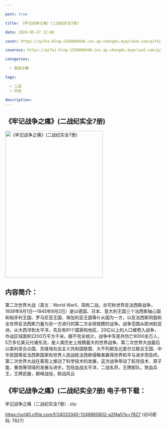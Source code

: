 ```yaml
---

post: true

title: 《牢记战争之痛》(二战纪实全7册)

date: 2024-05-27 12:08

cover: https://qifei-blog-1256009448.cos.ap-chengdu.myqcloud.com/qifei-blog/6620762f0ea9cb140343954d.jpg

coveross: https://qifei-blog-1256009448.cos.ap-chengdu.myqcloud.com/qifei-blog/6620762f0ea9cb140343954d.jpg

categories:

  - 套装合集

tags:

  - 二战
  - 历史

description:
---
```


## 《牢记战争之痛》(二战纪实全7册) 
<img alt=" 《牢记战争之痛》(二战纪实全7册) " class="aligncenter loading" data-was-processed="true" decoding="async" fetchpriority="high" height="471" src="https://qifei-blog-1256009448.cos.ap-chengdu.myqcloud.com/qifei-blog/6620762f0ea9cb140343954d.jpg " style="cursor: zoom-in;" width="314"/>

## 内容简介：

第二次世界大战（英文：World WarII，简称二战，亦可称世界反法西斯战争，1939年9月1日—1945年9月2日）是以德国、日本、意大利王国三个法西斯轴心国和匈牙利王国、罗马尼亚王国、保加利亚王国等仆从国为一方，以反法西斯同盟和全世界反法西斯力量为另一方进行的第二次全球规模的战争。战争范围从欧洲到亚洲，从大西洋到太平洋，先后有61个国家和地区、20亿以上的人口被卷入战争，作战区域面积2200万平方千米。据不完全统计，战争中军民共伤亡9000余万人，5万多亿美元付诸东流，是人类历史上规模最大的世界战争。第二次世界大战最后以美利坚合众国、苏维埃社会主义共和国联盟、大不列颠及北爱尔兰联合王国、中华民国等反法西斯国家和世界人民战胜法西斯侵略者赢得世界和平与进步而告终。 第二次世界大战在客观上推动了科学技术的发展，这次战争带动了航空技术、原子能、重炮等领域的发展与进步。包括血战太平洋，二战名将，王牌部队，铁血兵王，王牌武器，巅峰战役，欧战风云

## 《牢记战争之痛》(二战纪实全7册)  电子书下载：
牢记战争之痛（二战纪实全7册）.zip: 

https://url40.ctfile.com/f/24033340-1249965802-a2f4a5?p=7827 (访问密码: 7827)
